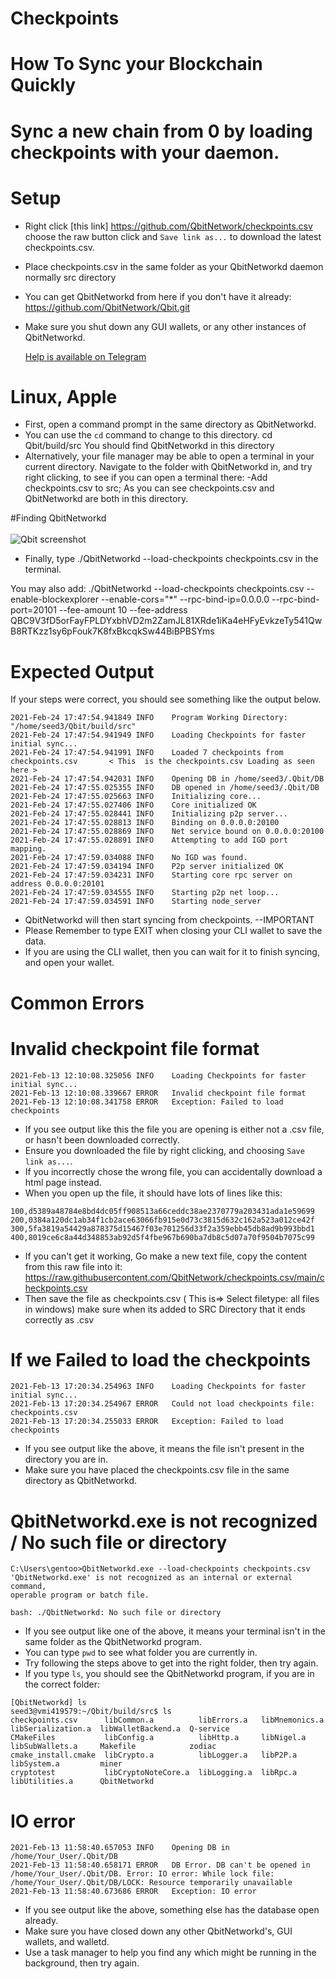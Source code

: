 # Checkpoints
# How To Sync your Blockchain Quickly
# Sync a new chain from 0 by loading  checkpoints with your daemon.

# Setup

- Right click [this link] https://github.com/QbitNetwork/checkpoints.csv choose the raw button click and `Save link as...` to download the latest checkpoints.csv.
- Place checkpoints.csv in the same folder as your QbitNetworkd daemon normally src directory
- You can get QbitNetworkd from here if you don't have it already: https://github.com/QbitNetwork/Qbit.git
- Make sure you shut down any GUI wallets, or any other instances of QbitNetworkd.

  <a href="https://t.me/Qbitcurrency">Help is available on Telegram </a>


# Linux, Apple

- First, open a command prompt in the same directory as QbitNetworkd.
- You can use the `cd` command to change to this directory.  cd Qbit/build/src   You should find QbitNetworkd in this directory
- Alternatively, your file manager may be able to open a terminal in your current directory. Navigate to the folder with QbitNetworkd in, and try right clicking, to see if you can open a terminal there:
-Add checkpoints.csv to src; As you can see checkpoints.csv and QbitNetworkd are both in this directory.

#Finding QbitNetworkd 
<br>
<br>
<img src="https://github.com/QbitNetwork/checkpoints.csv/blob/main/Screenshot_29.png" alt="Qbit screenshot">

- Finally, type ./QbitNetworkd --load-checkpoints checkpoints.csv  in the terminal.<br>

 You may also add:  ./QbitNetworkd  --load-checkpoints checkpoints.csv --enable-blockexplorer --enable-cors="*" --rpc-bind-ip=0.0.0.0 --rpc-bind-port=20101 --fee-amount 10 --fee-address QBC9V3fD5orFayFPLDYxbhVD2m2ZamJL81XRde1iKa4eHFyEvkzeTy541QwB8RTKzz1sy6pFouk7K8fxBkcqkSw44BiBPBSYms

# Expected Output

If your steps were correct, you should see something like the output below.

```
2021-Feb-24 17:47:54.941849 INFO    Program Working Directory: "/home/seed3/Qbit/build/src"
2021-Feb-24 17:47:54.941949 INFO    Loading Checkpoints for faster initial sync...
2021-Feb-24 17:47:54.941991 INFO    Loaded 7 checkpoints from checkpoints.csv       < This  is the checkpoints.csv Loading as seen here >
2021-Feb-24 17:47:54.942031 INFO    Opening DB in /home/seed3/.Qbit/DB
2021-Feb-24 17:47:55.025355 INFO    DB opened in /home/seed3/.Qbit/DB
2021-Feb-24 17:47:55.025663 INFO    Initializing core...
2021-Feb-24 17:47:55.027406 INFO    Core initialized OK
2021-Feb-24 17:47:55.028441 INFO    Initializing p2p server...
2021-Feb-24 17:47:55.028813 INFO    Binding on 0.0.0.0:20100
2021-Feb-24 17:47:55.028869 INFO    Net service bound on 0.0.0.0:20100
2021-Feb-24 17:47:55.028891 INFO    Attempting to add IGD port mapping.
2021-Feb-24 17:47:59.034088 INFO    No IGD was found.
2021-Feb-24 17:47:59.034194 INFO    P2p server initialized OK
2021-Feb-24 17:47:59.034231 INFO    Starting core rpc server on address 0.0.0.0:20101
2021-Feb-24 17:47:59.034555 INFO    Starting p2p net loop...
2021-Feb-24 17:47:59.034591 INFO    Starting node_server

```

- QbitNetworkd will then start syncing from checkpoints.
--IMPORTANT
- Please Remember to type EXIT when closing your CLI wallet to save the data.
- If you are using the CLI wallet, then you can wait for it to finish syncing, and open your wallet.


# Common Errors

# Invalid checkpoint file format

```
2021-Feb-13 12:10:08.325056 INFO    Loading Checkpoints for faster initial sync...
2021-Feb-13 12:10:08.339667 ERROR   Invalid checkpoint file format
2021-Feb-13 12:10:08.341758 ERROR   Exception: Failed to load checkpoints
```

- If you see output like this the file you are opening is either not a .csv file, or hasn't been downloaded correctly.
- Ensure you downloaded the file by right clicking, and choosing `Save link as...`.
- If you incorrectly chose the wrong file, you can accidentally  download a html page instead.
- When you open up the file, it should have lots of lines like this:

```
100,d5389a48784e8bd4dc05ff908513a66ceddc38ae2370779a203431ada1e59699
200,0384a120dc1ab34f1cb2ace63066fb915e0d73c3815d632c162a523a012ce42f
300,5fa3819a54429a878375d15467f03e701256d33f2a359ebb45db8ad9b993bbd1
400,8019ce6c8a44d348853ab92d5f4fbe967b690ba7db8c5d07a70f9504b7075c99
```

- If you can't get it working, Go make a new text file, copy the content from this raw file into it: https://raw.githubusercontent.com/QbitNetwork/checkpoints.csv/main/checkpoints.csv
- Then save the file as checkpoints.csv ( This is=> Select filetype: all files in windows) make sure when its added to SRC Directory that it ends correctly as .csv

# If we Failed to load the checkpoints

```
2021-Feb-13 17:20:34.254963 INFO    Loading Checkpoints for faster initial sync...
2021-Feb-13 17:20:34.254967 ERROR   Could not load checkpoints file: checkpoints.csv
2021-Feb-13 17:20:34.255033 ERROR   Exception: Failed to load checkpoints
```

- If you see output like the above, it means the file isn't present in the directory you are in.
- Make sure you have placed the checkpoints.csv file in the same directory as QbitNetworkd.

# QbitNetworkd.exe is not recognized / No such file or directory

```
C:\Users\gentoo>QbitNetworkd.exe --load-checkpoints checkpoints.csv
'QbitNetworkd.exe' is not recognized as an internal or external command,
operable program or batch file.
```

`bash: ./QbitNetworkd: No such file or directory`

- If you see output like one of the above, it means your terminal isn't in the same folder as the QbitNetworkd program.
- You can type `pwd` to see what folder you are currently in.
- Try following the steps above to get into the right folder, then try again.
- If you type `ls`, you should see the QbitNetworkd program, if you are in the correct folder:

```
[QbitNetworkd] ls
seed3@vmi419579:~/Qbit/build/src$ ls
checkpoints.csv      libCommon.a          libErrors.a   libMnemonics.a  libSerialization.a  libWalletBackend.a  Q-service
CMakeFiles           libConfig.a          libHttp.a     libNigel.a      libSubWallets.a     Makefile            zodiac
cmake_install.cmake  libCrypto.a          libLogger.a   libP2P.a        libSystem.a         miner
cryptotest           libCryptoNoteCore.a  libLogging.a  libRpc.a        libUtilities.a      QbitNetworkd

```

# IO error

```
2021-Feb-13 11:58:40.657053 INFO    Opening DB in /home/Your_User/.Qbit/DB
2021-Feb-13 11:58:40.658171 ERROR   DB Error. DB can't be opened in /home/Your_User/.Qbit/DB. Error: IO error: While lock file: /home/Your_User/.Qbit/DB/LOCK: Resource temporarily unavailable
2021-Feb-13 11:58:40.673686 ERROR   Exception: IO error
```

- If you see output like the above, something else has the database open already.
- Make sure you have closed down any other QbitNetworkd's, GUI wallets, and walletd.
- Use a task manager to help you find any which might be running in the background, then try again.
